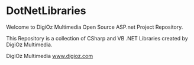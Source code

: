 # DotNetLibraries


Welcome to DigiOz Multimedia Open Source ASP.net Project Repository. 

This Repository is a collection of CSharp and VB .NET Libraries created by DigiOz Multimedia.  

DigiOz Multimedia
www.digioz.com
